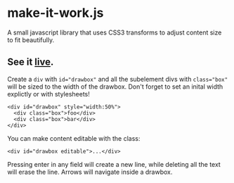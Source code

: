 # make-it-work.js

A small javascript library that uses CSS3 transforms to adjust content size to fit beautifully. 

## **See it [live](http://thoppe.github.io/make-it-work/).**

Create a `div` with `id="drawbox"` and all the subelement divs with `class="box"` will be sized to the width of the drawbox. 
Don't forget to set an inital width explictly or with stylesheets!

    <div id="drawbox" style="width:50%"> 
      <div class="box">foo</div>
      <div class="box">bar</div>
    </div>     

You can make content editable with the class:

    <div id="drawbox editable">...</div>     

Pressing enter in any field will create a new line, while deleting all the text will erase the line. Arrows will navigate inside a drawbox.


